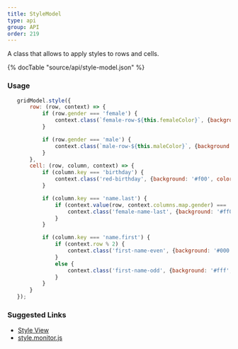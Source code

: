 ```yaml
---
title: StyleModel
type: api
group: API
order: 219
---
```

A class that allows to apply styles to rows and cells.

{% docTable "source/api/style-model.json" %}

### Usage

```javascript
   gridModel.style({
       row: (row, context) => {
           if (row.gender === 'female') {
               context.class(`female-row-${this.femaleColor}`, {background: '#' + this.femaleColor});
           }

           if (row.gender === 'male') {
               context.class(`male-row-${this.maleColor}`, {background: '#' + this.maleColor});
           }
       },
       cell: (row, column, context) => {
           if (column.key === 'birthday') {
               context.class('red-birthday', {background: '#f00', color: '#fff'});
           }

           if (column.key === 'name.last') {
               if (context.value(row, context.columns.map.gender) === 'female') {
                   context.class('female-name-last', {background: '#ff0', color: '#000'});
               }
           }

           if (column.key === 'name.first') {
               if (context.row % 2) {
                   context.class('first-name-even', {background: '#000', color: '#fff'});
               }
               else {
                   context.class('first-name-odd', {background: '#fff', color: '#000'});
               }
           }
       }
   });
```

### Suggested Links

* [Style View](/doc/api/style-view.html)
* [style.monitor.js](https://github.com/qgrid/ng2/blob/master/core/style/style.monitor.js)

